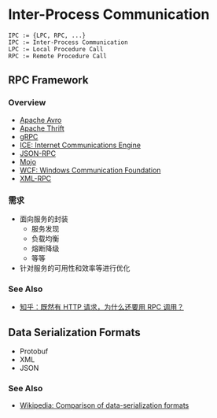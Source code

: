 # Inter-Process Communication

```
IPC := {LPC, RPC, ...}
IPC := Inter-Process Communication
LPC := Local Procedure Call
RPC := Remote Procedure Call
```

## RPC Framework

### Overview

- [Apache Avro](https://avro.apache.org/)
- [Apache Thrift](https://thrift.apache.org)
- [gRPC](https://grpc.io/docs/)
- [ICE: Internet Communications Engine](https://github.com/zeroc-ice/ice)
- [JSON-RPC](https://www.jsonrpc.org/specification)
- [Mojo](https://chromium.googlesource.com/chromium/src/+/master/mojo/README.md)
- [WCF: Windows Communication Foundation](https://docs.microsoft.com/en-us/dotnet/framework/wcf/whats-wcf)
- [XML-RPC](http://xmlrpc.com/)

### 需求

- 面向服务的封装
  - 服务发现
  - 负载均衡
  - 熔断降级
  - 等等
- 针对服务的可用性和效率等进行优化

### See Also

- [知乎：既然有 HTTP 请求，为什么还要用 RPC 调用？](https://www.zhihu.com/question/41609070)

## Data Serialization Formats

- Protobuf
- XML
- JSON

### See Also

- [Wikipedia: Comparison of data-serialization formats](https://en.wikipedia.org/wiki/Comparison_of_data-serialization_formats)
